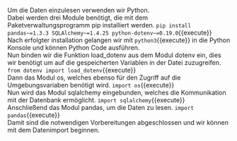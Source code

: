 Um die Daten einzulesen verwenden wir Python.  
Dabei werden drei Module benötigt, die mit dem Paketverwaltungsprogramm pip installiert werden. `pip install pandas~=1.3.3 SQLAlchemy~=1.4.25 python-dotenv~=0.19.0`{{execute}}  
Nach erfolgter installation gelangen wir mit `python3`{{execute}} in die Python Konsole und können Python Code ausführen.  
Nun binden wir die Funktion load_dotenv aus dem Modul dotenv ein, dies wir benötigt um auf die gespeicherten Variablen in der Datei zuzugreifen. `from dotenv import load_dotenv`{{execute}}  
Dann das Modul os, welches ebenso für den Zugriff auf die Umgebungsvariaben benötigt wird. `import os`{{execute}}  
Nun wird das Modul sqlalchemy eingebunden, welches die Kommunikation mit der Datenbank ermöglicht. `import sqlalchemy`{{execute}}  
Anschließend das Modul pandas, um die Daten zu lesen. `import pandas`{{execute}}  
Damit sind die notwendigen Vorbereitungen abgeschlossen und wir können mit dem Datenimport beginnen.